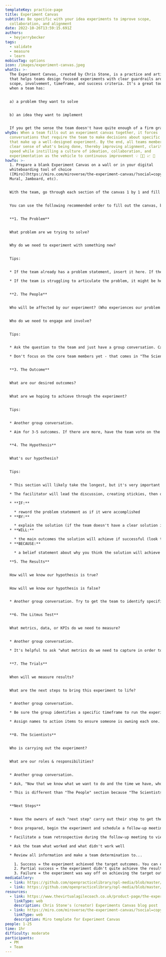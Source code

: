 ```yaml
---
templateKey: practice-page
title: Experiment Canvas
subtitle: Be specific with your idea experiments to improve scope,
  collaboration, and alignment
date: 2022-10-26T13:59:15.691Z
authors:
  - heyjerrybecker
tags:
  - validate
  - measure
  - learn
mobiusTag: options
icon: /images/experiment-canvas.jpeg
whatIs: >-
  T﻿he Experiment Canvas, created by Chris Stone, is a practice and artifact
  that helps teams design focused experiments with clear guardrails around
  scope, involvement, timeframe, and success criteria. It's a great tool to use
  when a team has:


  a﻿) a problem they want to solve


  b﻿) an idea they want to implement


  I﻿f you get the sense the team doesn't have quite enough of a firm grasp of the problem, you might try running something like an [Abstraction Ladder](https://openpracticelibrary.com/practice/abstraction-ladder/) practice to help the team explore and map out the problem space.
whyDo: When a team fills out an experiment canvas together, it forces
  conversations that require the team to make decisions about specific areas
  that make up a well-designed experiment. By the end, all teams members have a
  clear sense of what's being done, thereby improving alignment, clarity, and
  speed while instilling a culture of ideation, collaboration, and
  experimentation as the vehicle to continuous improvement 💡 👩‍🔬 📈 🥳
howTo: >-
  1. P﻿repare a blank Experiment Canvas on a wall or in your digital
  whiteboarding tool of choice
  ([Miro](https://miro.com/miroverse/the-experiment-canvas/?social=copy-link),
  Mural, Jamboard, etc).


  W﻿ith the team, go through each section of the canvas 1 by 1 and fill in the required information, one idea per stickie.


  Y﻿ou can use the following recommended order to fill out the canvas, but it's not required:


  **1﻿. The Problem**


  What problem are we trying to solve?


  Why do we need to experiment with something new?


  T﻿ips: 


  * If the team already has a problem statement, insert it here. If they have multiple, have the team list all problem statements, then do a quick voting session to prioritize them and focus on the top-voted problem.

  * I﻿f the team is struggling to articulate the problem, it might be helpful to run an [Abstraction Ladder](https://openpracticelibrary.com/practice/abstraction-ladder/) activity to help them map out the full context of the problem space first. If you choose to do this, take the top problem the team votes on at the end of the Abstraction Ladder and insert it into this portion of the Experiment Canvas.


  **2﻿. The People**


  W﻿ho will be affected by our experiment? (Who experiences our problem statement?)


  W﻿ho do we need to engage and involve?


  T﻿ips:


  * Ask the question to the team and just have a group conversation. Capture ideas mentioned, 1 per stickie, then when ideas have stopped, playback what's captured with the team.

  * D﻿on't focus on the core team members yet - that comes in "The Scientists" section. This section should focus more on beneficiaries and people you may have to make aware that this experiment is happening or even occasionally collaborate with while the experiment runs....but the people in this section shouldn't be assigned to this experiment full-time. That's who The Scientists are.....we'll get to that section later!


  **3﻿. The Outcome**


  W﻿hat are our desired outcomes?


  W﻿hat are we hoping to achieve through the experiment?


  T﻿ips:


  * A﻿nother group conversation.

  * A﻿im for 3-5 outcomes. If there are more, have the team vote on the top 3-5 to bring focus.


  **4﻿. The Hypothesis** 


  W﻿hat's our hypothesis?


  T﻿ips:


  * T﻿his section will likely take the longest, but it's very important!

  * T﻿he facilitator will lead the discussion, creating stickies, then opening up to the team for discussion. With smaller groups, you can have the team start ideating as you capture ideas. For larger groups, or groups getting a bit stuck, you can facilitate this by nominating options and using your idea(s) as a starting point for the group to discuss.

  * **IF:**

    * r﻿eword the problem statement as if it were accomplished
  * **B﻿Y:**

    * e﻿xplain the solution (if the team doesn't have a clear solution in mind, you might consider running a "How Might We..." practice to generate and vote on ideas)
  * **W﻿ILL:**

    * t﻿he main outcomes the solution will achieve if successful (look to "The Outcome" section of the canvas for this)
  * **B﻿ECAUSE:**

    * a﻿ belief statement about why you think the solution will achieve the outcome. It helps to start this stickie with "We believe..."

  **5﻿. The Results**


  H﻿ow will we know our hypothesis is true?


  H﻿ow will we know our hypothesis is false?


  * A﻿nother group conversation. Try to get the team to identify specific metric goals to hit that would indicate pass or fail (specific numbers are great to use, here...like "a 25% increase in conversion")


  **6﻿. The Litmus Test**


  W﻿hat metrics, data, or KPIs do we need to measure?


  * A﻿nother group conversation.

  * I﻿t's helpful to ask "what metrics do we need to capture in order to determine what we agreed on in "The Results" section?


  **7﻿. The Trials**


  W﻿hen will we measure results?


  W﻿hat are the next steps to bring this experiment to life?


  * A﻿nother group conversation.

  * B﻿e sure the group identifies a specific timeframe to run the experiment.

  * A﻿ssign names to action items to ensure someone is owning each one.


  **8﻿. The Scientists**


  W﻿ho is carrying out the experiment?


  W﻿hat are our roles & responsibilities?


  * A﻿nother group conversation.

  * A﻿sk, "Now that we know what we want to do and the time we have, who should be part of this core team driving this experiment?"

  * T﻿his is different than "The People" section because "The Scientists" are going to have the most time dedicated to running the experiment


  **N﻿ext Steps**


  * Have the owners of each "next step" carry out their step to get the experiment ready.

  * O﻿nce prepared, begin the experiment and schedule a follow-up meeting as soon after the end date as possible.

  * F﻿acilitate a team retrospective during the follow-up meeting to view the data collected and compare it to what was identified in "The Results"

  * A﻿sk the team what worked and what didn't work well

  * R﻿eview all information and make a team determination to...

    1. Success = the experiment achieved the target outcomes. You can either move onto another experiment, or scale the solution to other teams, if applicable.
    2. P﻿artial success = the experiment didn't quite achieve the results the team wanted, but we all feel it's on the right track. In this case, ask how the experiment might be improved in order to achieve the results, update the canvas with these changes, and determine a new timeframe in "The Trials" to run a second iteration of the experiment.
    3. Failure = the experiment was way off on achieving the target outcomes, and the team feels it's best to try a different solution instead. In this case, start a new canvas with the new solution and run another experiment.
mediaGallery:
  - link: https://github.com/openpracticelibrary/opl-media/blob/master/images/Experiment%20Canvas.jpeg?raw=true
  - link: https://github.com/openpracticelibrary/opl-media/blob/master/Experiment%20Canvas.png?raw=true
resources:
  - link: https://www.thevirtualagilecoach.co.uk/product-page/the-experiment-canvas
    linkType: web
    description: Chris Stone's (creator) Experiments Canvas blog post
  - link: https://miro.com/miroverse/the-experiment-canvas/?social=copy-link
    linkType: web
    description: Miro template for Experiment Canvas
people: 1-25
time: 1hr
difficulty: moderate
participants:
  - PM
  - Team
---
```

